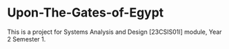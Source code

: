 # Upon-The-Gates-of-Egypt
This is a project for Systems Analysis and Design [23CSIS01I] module, Year 2 Semester 1.
